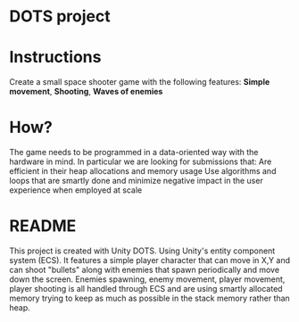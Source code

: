 # DOTS project

# Instructions
Create a small space shooter game with the following features:
**Simple movement**,
**Shooting**,
**Waves of enemies**

# **How?**
The game needs to be programmed in a data-oriented way with the hardware in mind. In particular we are looking for submissions that:
Are efficient in their heap allocations and memory usage
Use algorithms and loops that are smartly done and minimize negative impact in the user experience when employed at scale
 
# **README**
This project is created with Unity DOTS. Using Unity's entity component system (ECS). It features a simple player character that can move in X,Y and can shoot "bullets" along with enemies that spawn periodically and move down the screen.
Enemies spawning, enemy movement, player movement, player shooting is all handled through ECS and are using smartly allocated memory trying to keep as much as possible in the stack memory rather than heap.
